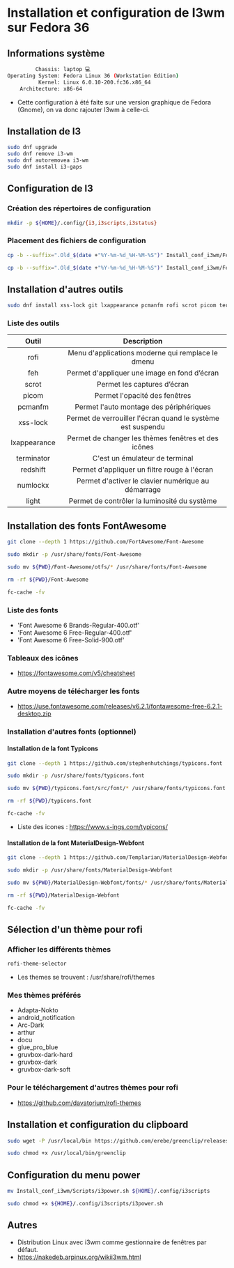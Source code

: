 # Installation et configuration de I3wm sur Fedora 36
## Informations système
```Bash
         Chassis: laptop 💻
Operating System: Fedora Linux 36 (Workstation Edition)
          Kernel: Linux 6.0.10-200.fc36.x86_64
    Architecture: x86-64
```

* Cette configuration à été faite sur une version graphique de Fedora (Gnome), on va donc rajouter I3wm à celle-ci.
 
## Installation de I3
```Bash
sudo dnf upgrade
sudo dnf remove i3-wm
sudo dnf autoremovea i3-wm
sudo dnf install i3-gaps
```

## Configuration de I3
### Création des répertoires de configuration
```Bash
mkdir -p ${HOME}/.config/{i3,i3scripts,i3status}
```

### Placement des fichiers de configuration
```Bash
cp -b --suffix=".Old_$(date +"%Y-%m-%d_%H-%M-%S")" Install_conf_i3wm/Fedora_i3/i3status/config ${HOME}/.config/i3status/config 

cp -b --suffix=".Old_$(date +"%Y-%m-%d_%H-%M-%S")" Install_conf_i3wm/Fedora_i3/i3/config ${HOME}/.config/i3/config
```

## Installation d'autres outils
```Bash
sudo dnf install xss-lock git lxappearance pcmanfm rofi scrot picom terminator feh redshift numlockx light
```
### Liste des outils
|Outil|Description|
|:---:|:---:|
|rofi|Menu d'applications moderne qui remplace le dmenu|
|feh|Permet d'appliquer une image en fond d’écran|
|scrot|Permet les captures d’écran|
|picom|Permet l'opacité des fenêtres|
|pcmanfm|Permet l'auto montage des périphériques|
|xss-lock|Permet de verrouiller l'écran quand le système est suspendu|
|lxappearance|Permet de changer les thèmes fenêtres et des icônes|
|terminator|C'est un émulateur de terminal|
|redshift|Permet d'appliquer un filtre rouge à l'écran|
|numlockx|Permet d'activer le clavier numérique au démarrage|
|light|Permet de contrôler la luminosité du système|

## Installation des fonts FontAwesome
```Bash
git clone --depth 1 https://github.com/FortAwesome/Font-Awesome

sudo mkdir -p /usr/share/fonts/Font-Awesome

sudo mv ${PWD}/Font-Awesome/otfs/* /usr/share/fonts/Font-Awesome

rm -rf ${PWD}/Font-Awesome

fc-cache -fv
```
### Liste des fonts
* 'Font Awesome 6 Brands-Regular-400.otf'
* 'Font Awesome 6 Free-Regular-400.otf'
* 'Font Awesome 6 Free-Solid-900.otf'

### Tableaux des icônes
* https://fontawesome.com/v5/cheatsheet

### Autre moyens de télécharger les fonts
* https://use.fontawesome.com/releases/v6.2.1/fontawesome-free-6.2.1-desktop.zip

### Installation d'autres fonts (optionnel)
#### Installation de la font Typicons
```Bash
git clone --depth 1 https://github.com/stephenhutchings/typicons.font

sudo mkdir -p /usr/share/fonts/typicons.font

sudo mv ${PWD}/typicons.font/src/font/* /usr/share/fonts/typicons.font

rm -rf ${PWD}/typicons.font

fc-cache -fv
```
* Liste des icones : https://www.s-ings.com/typicons/

#### Installation de la font MaterialDesign-Webfont
```Bash
git clone --depth 1 https://github.com/Templarian/MaterialDesign-Webfont

sudo mkdir -p /usr/share/fonts/MaterialDesign-Webfont

sudo mv ${PWD}/MaterialDesign-Webfont/fonts/* /usr/share/fonts/MaterialDesign-Webfont

rm -rf ${PWD}/MaterialDesign-Webfont

fc-cache -fv
```

## Sélection d'un thème pour rofi 
### Afficher les différents thèmes
```Bash
rofi-theme-selector
```
* Les themes se trouvent : /usr/share/rofi/themes

### Mes thèmes préférés
* Adapta-Nokto
* android_notification
* Arc-Dark
* arthur
* docu
* glue_pro_blue
* gruvbox-dark-hard
* gruvbox-dark
* gruvbox-dark-soft

### Pour le téléchargement d'autres thèmes pour rofi
* https://github.com/davatorium/rofi-themes

## Installation et configuration du clipboard
```Bash
sudo wget -P /usr/local/bin https://github.com/erebe/greenclip/releases/download/v4.2/greenclip

sudo chmod +x /usr/local/bin/greenclip 
```

## Configuration du menu power
```Bash
mv Install_conf_i3wm/Scripts/i3power.sh ${HOME}/.config/i3scripts

sudo chmod +x ${HOME}/.config/i3scripts/i3power.sh
```

## Autres
* Distribution Linux avec i3wm comme gestionnaire de fenêtres par défaut.
* https://nakedeb.arpinux.org/wikii3wm.html
